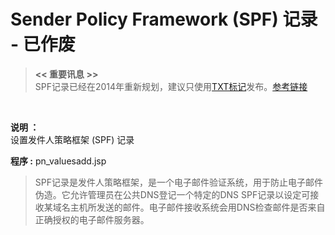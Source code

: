 # Sender Policy Framework (SPF) 记录 - 已作废

>**<< 重要讯息 >>** <br>
>SPF记录已经在2014年重新规划，建议只使用[TXT标记](./33.TEXT(TXT)记录.md)发布。[参考链接](https://tools.ietf.org/html/rfc7208#section-3.1)

<br>

**说明 ：** <br> 
设置发件人策略框架 (SPF) 记录

**程序 :** pn_valuesadd.jsp

>SPF记录是发件人策略框架，是一个电子邮件验证系统，用于防止电子邮件伪造。它允许管理员在公共DNS登记一个特定的DNS SPF记录以设定可接收某域名主机所发送的邮件。电子邮件接收系统会用DNS检查邮件是否来自正确授权的电子邮件服务器。

